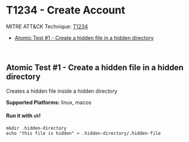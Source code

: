 # T1234 - Create Account
MITRE ATT&CK Technique: [T1234](https://attack.mitre.org/wiki/Technique/T1234)


- [Atomic Test #1 - Create a hidden file in a hidden directory](#atomic-test-1---create-a-hidden-file-in-a-hidden-directory)


<br/>

## Atomic Test #1 - Create a hidden file in a hidden directory
Creates a hidden file inside a hidden directory

**Supported Platforms:** linux, macos


#### Run it with `sh`!
```
mkdir .hidden-directory
echo "this file is hidden" > .hidden-directory/.hidden-file
```
<br/>
